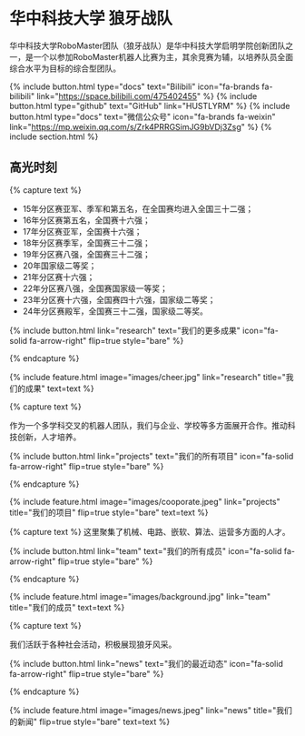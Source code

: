 ---
---

# 华中科技大学 狼牙战队 

华中科技大学RoboMaster团队（狼牙战队）是华中科技大学启明学院创新团队之一，是一个以参加RoboMaster机器人比赛为主，其余竞赛为辅，以培养队员全面综合水平为目标的综合型团队。

{%
  include button.html
  type="docs"
  text="Bilibili"
  icon="fa-brands fa-bilibili"
  link="https://space.bilibili.com/475402455"
%}
{%
  include button.html
  type="github"
  text="GitHub"
  link="HUSTLYRM"
%}
{%
  include button.html
  type="docs"
  text="微信公众号"
  icon="fa-brands fa-weixin"
  link="https://mp.weixin.qq.com/s/Zrk4PRRGSimJG9bVDj3Zsg"
%}
{% include section.html %}

## 高光时刻

{% capture text %}

<ul>
  <li>15年分区赛亚军、季军和第五名，在全国赛均进入全国三十二强；</li>
  <li>16年分区赛第五名，全国赛十六强；</li>
  <li>17年分区赛亚军，全国赛十六强；</li>
  <li>18年分区赛季军，全国赛三十二强；</li>
  <li>19年分区赛八强，全国赛三十二强；</li>
  <li>20年国家级二等奖；</li>
  <li>21年分区赛十六强；</li>
  <li>22年分区赛八强，全国赛国家级一等奖；</li>
  <li>23年分区赛十六强，全国赛四十六强，国家级二等奖；</li>
  <li>24年分区赛殿军，全国赛三十二强，国家级二等奖。</li>
</ul>
{%
  include button.html
  link="research"
  text="我们的更多成果"
  icon="fa-solid fa-arrow-right"
  flip=true
  style="bare"
%}

{% endcapture %}

{%
  include feature.html
  image="images/cheer.jpg"
  link="research"
  title="我们的成果"
  text=text
%}

{% capture text %}

作为一个多学科交叉的机器人团队，我们与企业、学校等多方面展开合作。推动科技创新，人才培养。

{%
  include button.html
  link="projects"
  text="我们的所有项目"
  icon="fa-solid fa-arrow-right"
  flip=true
  style="bare"
%}

{% endcapture %}

{%
  include feature.html
  image="images/cooporate.jpeg"
  link="projects"
  title="我们的项目"
  flip=true
  style="bare"
  text=text
%}




{% capture text %}
这里聚集了机械、电路、嵌软、算法、运营多方面的人才。

{%
  include button.html
  link="team"
  text="我们的所有成员"
  icon="fa-solid fa-arrow-right"
  flip=true
  style="bare"
%}

{% endcapture %}

{%
  include feature.html
  image="images/background.jpg"
  link="team"
  title="我们的成员"
  text=text
%}

{% capture text %}

我们活跃于各种社会活动，积极展现狼牙风采。

{%
  include button.html
  link="news"
  text="我们的最近动态"
  icon="fa-solid fa-arrow-right"
  flip=true
  style="bare"
%}

{% endcapture %}

{%
  include feature.html
  image="images/news.jpeg"
  link="news"
  title="我们的新闻"
  flip=true
  style="bare"
  text=text
%}
